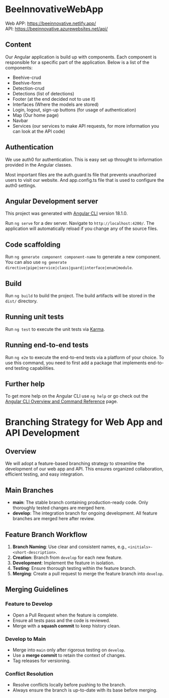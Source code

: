 # BeeInnovativeWebApp

Web APP: https://beeinnovative.netlify.app/
<br>
API: https://beeinnovative.azurewebsites.net/api/

## Content

Our Angular application is build up with components. Each component is responsible for a specific part of the application. Below is a list of the components:

- Beehive-crud
- Beehive-form
- Detection-crud
- Detections (list of detections)
- Footer (at the end decided not to use it)
- Interfaces (Where the models are stored)
- Login, logout, sign-up buttons (for usage of authentication)
- Map (Our home page)
- Navbar
- Services (our services to make API requests, for more information you can look at the API code)

## Authentication

We use auth0 for authentication. This is easy set up throught to information provided in the Angular classes.

Most important files are the auth.guard.ts file that prevents unauthorized users to visit our website. And app.config.ts file that is used to configure the auth0 settings.

## Angular Development server

This project was generated with [Angular CLI](https://github.com/angular/angular-cli) version 18.1.0.

Run `ng serve` for a dev server. Navigate to `http://localhost:4200/`. The application will automatically reload if you change any of the source files.

## Code scaffolding

Run `ng generate component component-name` to generate a new component. You can also use `ng generate directive|pipe|service|class|guard|interface|enum|module`.

## Build

Run `ng build` to build the project. The build artifacts will be stored in the `dist/` directory.

## Running unit tests

Run `ng test` to execute the unit tests via [Karma](https://karma-runner.github.io).

## Running end-to-end tests

Run `ng e2e` to execute the end-to-end tests via a platform of your choice. To use this command, you need to first add a package that implements end-to-end testing capabilities.

## Further help

To get more help on the Angular CLI use `ng help` or go check out the [Angular CLI Overview and Command Reference](https://angular.dev/tools/cli) page.


# Branching Strategy for Web App and API Development

## Overview
We will adopt a feature-based branching strategy to streamline the development of our web app and API. This ensures organized collaboration, efficient testing, and easy integration.

## Main Branches
- **main**: The stable branch containing production-ready code. Only thoroughly tested changes are merged here.
- **develop**: The integration branch for ongoing development. All feature branches are merged here after review.

## Feature Branch Workflow
1. **Branch Naming**: Use clear and consistent names, e.g., `<initials>-<short-description>`.
2. **Creation**: Branch from `develop` for each new feature.
3. **Development**: Implement the feature in isolation.
4. **Testing**: Ensure thorough testing within the feature branch.
5. **Merging**: Create a pull request to merge the feature branch into `develop`.

## Merging Guidelines

### Feature to Develop
- Open a Pull Request when the feature is complete.
- Ensure all tests pass and the code is reviewed.
- Merge with a **squash commit** to keep history clean.

### Develop to Main
- Merge into `main` only after rigorous testing on `develop`.
- Use a **merge commit** to retain the context of changes.
- Tag releases for versioning.

### Conflict Resolution
- Resolve conflicts locally before pushing to the branch.
- Always ensure the branch is up-to-date with its base before merging.

